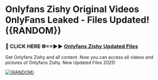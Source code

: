 # Onlyfans Zishy Original Videos 0nlyFans Leaked - Files Updated! ({RANDOM})

<h3>🔴 CLICK HERE 🌐==►► <a href="https://betterlinks.top/A2PfLJ" rel="nofollow">Onlyfans Zishy Updated Files</a></h3>

Get Onlyfans Zishy and all content. Now you can access all videos and pictures of Onlyfans Zishy. New Updated Files 2025!

[![{RANDOM}](https://i.imgur.com/ppqm5kG.gif)](https://betterlinks.top/A2PfLJ)